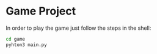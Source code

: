 # Game Project

In order to play the game just follow the steps in the shell:

```sh
cd game
pyhton3 main.py
```
